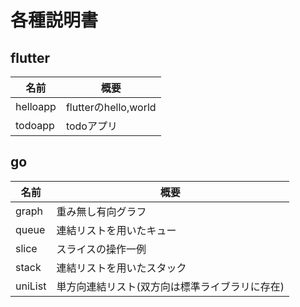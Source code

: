 # 各種説明書

## flutter
| 名前 | 概要 |
| -- | -- |
| helloapp | flutterのhello,world |
| todoapp | todoアプリ |

## go
| 名前 | 概要 |
| -- | -- |
| graph | 重み無し有向グラフ |
| queue | 連結リストを用いたキュー |
| slice | スライスの操作一例 |
| stack | 連結リストを用いたスタック |
| uniList | 単方向連結リスト(双方向は標準ライブラリに存在) |
